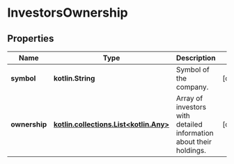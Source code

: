 
# InvestorsOwnership

## Properties
Name | Type | Description | Notes
------------ | ------------- | ------------- | -------------
**symbol** | **kotlin.String** | Symbol of the company. |  [optional]
**ownership** | [**kotlin.collections.List&lt;kotlin.Any&gt;**](kotlin.Any.md) | Array of investors with detailed information about their holdings. |  [optional]



